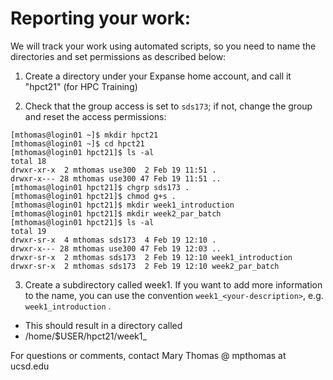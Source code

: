 # Reporting your work:
We will track your work using automated scripts, so you need to name the directories and set 
permissions as described below:

1. Create a directory under your Expanse home account, and call it "hpct21" (for HPC Training)

2. Check that the group access is set to ``sds173``; if not, change the group and reset the access permissions:

```
[mthomas@login01 ~]$ mkdir hpct21
[mthomas@login01 ~]$ cd hpct21
[mthomas@login01 hpct21]$ ls -al
total 18
drwxr-xr-x  2 mthomas use300  2 Feb 19 11:51 .
drwxr-x--- 28 mthomas use300 47 Feb 19 11:51 ..
[mthomas@login01 hpct21]$ chgrp sds173 .
[mthomas@login01 hpct21]$ chmod g+s .
[mthomas@login01 hpct21]$ mkdir week1_introduction
[mthomas@login01 hpct21]$ mkdir week2_par_batch
[mthomas@login01 hpct21]$ ls -al
total 19
drwxr-sr-x  4 mthomas sds173  4 Feb 19 12:10 .
drwxr-x--- 28 mthomas use300 47 Feb 19 12:03 ..
drwxr-sr-x  2 mthomas sds173  2 Feb 19 12:10 week1_introduction
drwxr-sr-x  2 mthomas sds173  2 Feb 19 12:10 week2_par_batch
```

3. Create a subdirectory called week1. If you want to add more information to the name, you can
use the convention `week1_<your-description>`, e.g. `week1_introduction` .
* This should result in a directory called 
*	/home/$USER/hpct21/week1_<your-description>


For questions or comments, contact Mary Thomas @ mpthomas  at  ucsd.edu
